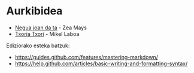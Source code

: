 # Aurkibidea

* [Negua joan da ta](N/NeguaJoanDaTa.md) - Zea Mays 
* [Txoria Txori](T/TxoriaTxori.md) - Mikel Laboa



Ediziorako esteka batzuk:

* https://guides.github.com/features/mastering-markdown/
* https://help.github.com/articles/basic-writing-and-formatting-syntax/
